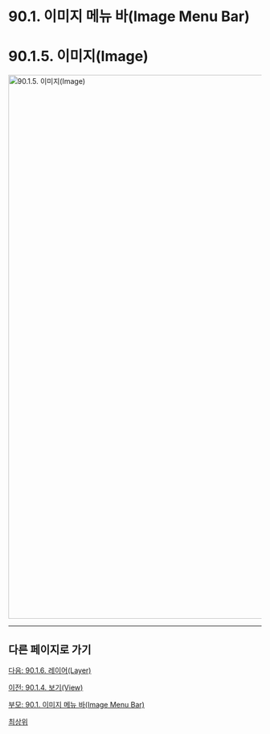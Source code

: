 # 90.1. 이미지 메뉴 바(Image Menu Bar)
# 90.1.5. 이미지(Image)

<img width="1080" alt="90.1.5. 이미지(Image)" environment="MacOS:Sonoma 14.2.1 GIMP 2.10.36" src="https://github.com/wonder13662/gimp/assets/15767104/a7225394-1a92-4d6d-8461-0eb4c19c55cb">

***

## 다른 페이지로 가기

[다음: 90.1.6. 레이어(Layer)](./90-01-06-layer.md)

[이전: 90.1.4. 보기(View)](./90-01-04-view.md)

[부모: 90.1. 이미지 메뉴 바(Image Menu Bar)](./90-01-00-image-menu-bar.md)

[최상위](./00-home.md)
